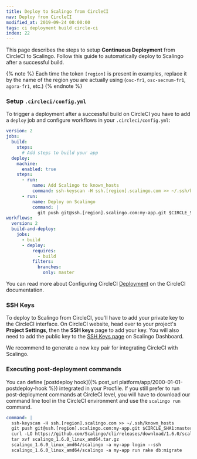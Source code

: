 ```yaml
---
title: Deploy to Scalingo from CircleCI
nav: Deploy from CircleCI
modified_at: 2019-09-24 00:00:00
tags: ci deployment build circle-ci
index: 22
---
```


This page describes the steps to setup **Continuous Deployment** from CircleCI to Scalingo. Follow this guide to automatically deploy to Scalingo after a successful build.

{% note %}
Each time the token `[region]` is present in examples, replace it by the name of the region you are actually using (`osc-fr1`, `osc-secnum-fr1`, `agora-fr1`, etc.)
{% endnote %}

### Setup `.circleci/config.yml`

To trigger a deployment after a successful build on CircleCI you have to add a `deploy` job and configure workflows in your `.circleci/config.yml`:

```yaml
version: 2
jobs:
  build:
    steps:
      # Add steps to build your app
  deploy:
    machine:
      enabled: true
    steps:
      - run:
          name: Add Scalingo to known_hosts
          command: ssh-keyscan -H ssh.[region].scalingo.com >> ~/.ssh/known_hosts
      - run:
          name: Deploy on Scalingo
          command: |
            git push git@ssh.[region].scalingo.com:my-app.git $CIRCLE_SHA1:master
workflows:
  version: 2
  build-and-deploy:
    jobs:
      - build
      - deploy:
          requires:
            - build
          filters:
            branches:
              only: master
```

You can read more about Configuring CircleCI [Deployment](https://circleci.com/docs/2.0/deployment-integrations/#overview) on the CircleCI documentation.

### SSH Keys

To deploy to Scalingo from CircleCI, you'll have to add your private key to the CircleCI interface. On CircleCI website, head over to your project's **Project Settings**, then the **SSH keys** page to add your key. You will also need to add the public key to the [SSH Keys page](https://my.scalingo.com/keys) on Scalingo Dashboard.

We recommend to generate a new key pair for integrating CircleCI with Scalingo.

### Executing post-deployment commands

You can define [postdeploy hook]({% post_url platform/app/2000-01-01-postdeploy-hook %}) integrated in your Procfile. If you still prefer to run post-deployment commands at CircleCI level, you will have to download our command line tool in the CircleCI environment and use the `scalingo run` command.

```yaml
command: |
  ssh-keyscan -H ssh.[region].scalingo.com >> ~/.ssh/known_hosts
  git push git@ssh.[region].scalingo.com:my-app.git $CIRCLE_SHA1:master
  curl -LO https://github.com/Scalingo/cli/releases/download/1.6.0/scalingo_1.6.0_linux_amd64.tar.gz
  tar xvf scalingo_1.6.0_linux_amd64.tar.gz
  scalingo_1.6.0_linux_amd64/scalingo -a my-app login --ssh
  scalingo_1.6.0_linux_amd64/scalingo -a my-app run rake db:migrate
```

